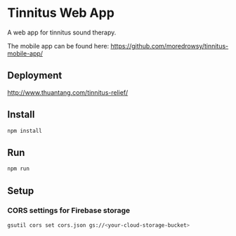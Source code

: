 # Tinnitus Web App

A web app for tinnitus sound therapy.

The mobile app can be found here: <https://github.com/moredrowsy/tinnitus-mobile-app/>

## Deployment

<http://www.thuantang.com/tinnitus-relief/>

## Install

```bash
npm install
```

## Run

```bash
npm run
```

## Setup

### CORS settings for Firebase storage

```bash
gsutil cors set cors.json gs://<your-cloud-storage-bucket>
```
